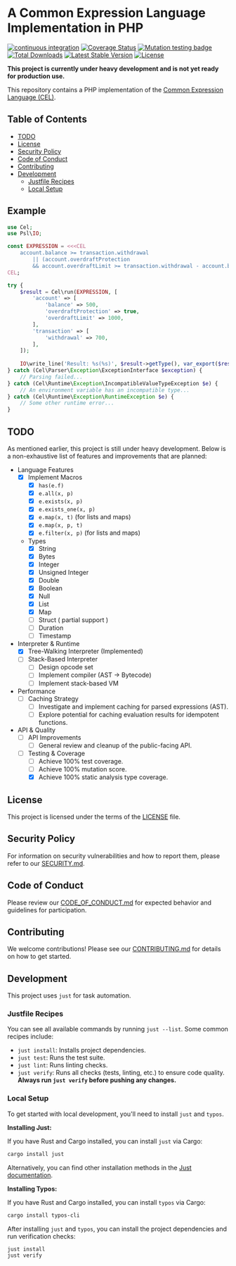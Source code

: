 # A Common Expression Language Implementation in PHP

[![continuous integration](https://github.com/carthage-software/cel-php/actions/workflows/ci.yml/badge.svg)](https://github.com/carthage-software/cel-php/actions/workflows/ci.yml)
[![Coverage Status](https://coveralls.io/repos/github/carthage-software/cel-php/badge.svg?branch=main)](https://coveralls.io/github/carthage-software/cel-php?branch=main)
[![Mutation testing badge](https://img.shields.io/endpoint?style=flat&url=https%3A%2F%2Fbadge-api.stryker-mutator.io%2Fgithub.com%2Fcarthage-software%2Fcel-php%2Fmain)](https://dashboard.stryker-mutator.io/reports/github.com/carthage-software/cel-php/main)
[![Total Downloads](https://poser.pugx.org/carthage-software/cel-php/d/total.svg)](https://packagist.org/packages/carthage-software/cel-php)
[![Latest Stable Version](https://poser.pugx.org/carthage-software/cel-php/v/stable.svg)](https://packagist.org/packages/carthage-software/cel-php)
[![License](https://poser.pugx.org/carthage-software/cel-php/license.svg)](https://packagist.org/packages/carthage-software/cel-php)

**This project is currently under heavy development and is not yet ready for production use.**

This repository contains a PHP implementation of the [Common Expression Language (CEL)](https://github.com/google/cel-spec).

## Table of Contents

- [TODO](#todo)
- [License](#license)
- [Security Policy](#security-policy)
- [Code of Conduct](#code-of-conduct)
- [Contributing](#contributing)
- [Development](#development)
  - [Justfile Recipes](#justfile-recipes)
  - [Local Setup](#local-setup)

## Example

```php
use Cel;
use Psl\IO;

const EXPRESSION = <<<CEL
    account.balance >= transaction.withdrawal
        || (account.overdraftProtection
        && account.overdraftLimit >= transaction.withdrawal - account.balance)
CEL;

try {
    $result = Cel\run(EXPRESSION, [
        'account' => [
            'balance' => 500,
            'overdraftProtection' => true,
            'overdraftLimit' => 1000,
        ],
        'transaction' => [
            'withdrawal' => 700,
        ],
    ]);
    
    IO\write_line('Result: %s(%s)', $result->getType(), var_export($result->getNativeValue(), true));
} catch (Cel\Parser\Exception\ExceptionInterface $exception) {
    // Parsing failed...
} catch (Cel\Runtime\Exception\IncompatibleValueTypeException $e) {
    // An environment variable has an incompatible type...
} catch (Cel\Runtime\Exception\RuntimeException $e) {
    // Some other runtime error...
}
```

## TODO

As mentioned earlier, this project is still under heavy development. Below is a non-exhaustive list of features and improvements that are planned:

- Language Features
  - [x] Implement Macros
    - [x] `has(e.f)`
    - [x] `e.all(x, p)`
    - [x] `e.exists(x, p)`
    - [x] `e.exists_one(x, p)`
    - [x] `e.map(x, t)` (for lists and maps)
    - [x] `e.map(x, p, t)`
    - [x] `e.filter(x, p)` (for lists and maps)
  - Types
    - [x] String
    - [x] Bytes
    - [x] Integer
    - [x] Unsigned Integer
    - [x] Double
    - [x] Boolean
    - [x] Null
    - [x] List
    - [x] Map
    - [ ] Struct ( partial support )
    - [ ] Duration
    - [ ] Timestamp
- Interpreter & Runtime
  - [x] Tree-Walking Interpreter (Implemented)
  - [ ] Stack-Based Interpreter
    - [ ] Design opcode set
    - [ ] Implement compiler (AST -> Bytecode)
    - [ ] Implement stack-based VM
- Performance
  - [ ] Caching Strategy
    - [ ] Investigate and implement caching for parsed expressions (AST).
    - [ ] Explore potential for caching evaluation results for idempotent functions.
- API & Quality
  - [ ] API Improvements
    - [ ] General review and cleanup of the public-facing API.
  - [ ] Testing & Coverage
    - [ ] Achieve 100% test coverage.
    - [ ] Achieve 100% mutation score.
    - [x] Achieve 100% static analysis type coverage.

## License

This project is licensed under the terms of the [LICENSE](LICENSE) file.

## Security Policy

For information on security vulnerabilities and how to report them, please refer to our [SECURITY.md](SECURITY.md).

## Code of Conduct

Please review our [CODE_OF_CONDUCT.md](CODE_OF_CONDUCT.md) for expected behavior and guidelines for participation.

## Contributing

We welcome contributions! Please see our [CONTRIBUTING.md](CONTRIBUTING.md) for details on how to get started.

## Development

This project uses `just` for task automation.

### Justfile Recipes

You can see all available commands by running `just --list`. Some common recipes include:

- `just install`: Installs project dependencies.
- `just test`: Runs the test suite.
- `just lint`: Runs linting checks.
- `just verify`: Runs all checks (tests, linting, etc.) to ensure code quality. **Always run `just verify` before pushing any changes.**

### Local Setup

To get started with local development, you'll need to install `just` and `typos`.

**Installing Just:**

If you have Rust and Cargo installed, you can install `just` via Cargo:

```bash
cargo install just
```

Alternatively, you can find other installation methods in the [Just documentation](https://github.com/casey/just#installation).

**Installing Typos:**

If you have Rust and Cargo installed, you can install `typos` via Cargo:

```bash
cargo install typos-cli
```

After installing `just` and `typos`, you can install the project dependencies and run verification checks:

```bash
just install
just verify
```

